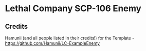 # Lethal Company SCP-106 Enemy

## Credits

Hamunii (and all people listed in their credits!) for the Template - https://github.com/Hamunii/LC-ExampleEnemy
